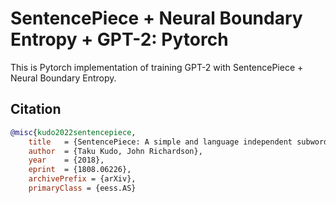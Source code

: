 # SentencePiece + Neural Boundary Entropy + GPT-2: Pytorch 

This is Pytorch implementation of training GPT-2 with SentencePiece + Neural Boundary Entropy. 



## Citation

```bibtex
@misc{kudo2022sentencepiece,
    title   = {SentencePiece: A simple and language independent subword tokenizer and detokenizer for Neural Text Processing},
    author  = {Taku Kudo, John Richardson},
    year    = {2018},
    eprint  = {1808.06226},
    archivePrefix = {arXiv},
    primaryClass = {eess.AS}
```